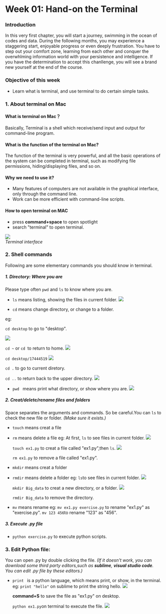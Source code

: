 # Week 01: Hand-on the Terminal

### Introduction
In this very first chapter, you will start a journey, swimming in the ocean of codes and data. During the following months, you may experience a staggering start, enjoyable progress or even deeply frustration. You have to step out your comfort zone, learning from each other and conquer the overwhlming information world with your persistence and intelligence. If you have the determination to accept this chanllenge, you will see a brand new yourself at the end of the course.
### Objective of this week
* Learn what is terminal, and use terminal to do certain simple tasks.

### 1. About terminal on Mac
#### What is terminal on Mac？
Basically, Terminal is a shell which receive/send input and output for command-line program.
#### What is the function of the terminal on Mac?
The function of the terminal is very powerful, and all the basic operations of the system can be completed in terminal, such as modifying file permissions, hiding/displaying files, and so on.
#### Why we need to use it?
* Many features of computers are not available in the graphical interface, only through the command line.
* Work can be more efficient with command-line scripts.
#### How to open terminal on MAC
* press **command+space** to open spotlight
* search "terminal" to open terminal.

![](https://ws1.sinaimg.cn/large/5b088c35ly1fo13ckagp5j20g701swel.jpg) <br>
*Terminal interface*
### 2. Shell commands
Following are some elementary commands you should know in terminal.
##### 1. Directory: Where you are 
Please type often `pwd` and `ls` to know where you are. 
* `ls` means listing, showing the files in current folder.
  ![](https://ws1.sinaimg.cn/large/5b088c35ly1fo13e6cg8yj20fg01v0ss.jpg)

* `cd` means change directory, or change to a folder.

eg:

  `cd desktop` to go to "desktop".
  
  ![](https://ws1.sinaimg.cn/large/5b088c35gy1fo1c690shmj20eh015t8n.jpg)  
    
  `cd ~` or `cd `to return to home.
  ![](https://ws1.sinaimg.cn/large/5b088c35ly1fo13ghb9grj20es012747.jpg)
    
  `cd desktop/17444519` 
  ![](https://ws1.sinaimg.cn/large/5b088c35ly1fo13j4q9jkj20dr00wwee.jpg)
    
  `cd .` to go to current diretory. 
    
  `cd ..` to return back to the upper directory.
  ![](https://ws1.sinaimg.cn/large/5b088c35ly1fo13k20gw1j20ea00yglj.jpg)

* `pwd ` means print what directory, or show where you are.
  ![](https://ws1.sinaimg.cn/large/5b088c35ly1fo13l2gwb2j20ep01g0sp.jpg)

##### 2. Creat/delete/rename files and folders 
Space separates the arguments and commands. So be careful.You can `ls` to check the new file or folder.
*(Make sure it exists.)*

* `touch` means creat a file
* `rm` means delete a file
eg:
  At first, `ls` to see files in current folder.
  ![](https://ws1.sinaimg.cn/large/5b088c35ly1fo13qeisecj20e700t0so.jpg)
  
  `touch ex1.py` to creat a file called "ex1.py",then `ls`.
  ![](https://ws1.sinaimg.cn/large/5b088c35ly1fo13qx0ejmj20ek01y3yl.jpg)
  
  `rm ex1.py` to remove a file called "ex1.py". 


* `mkdir` means creat a folder
* `rmdir` means delete a folder
eg:
  `ls`to see files in current folder.
  ![](https://ws1.sinaimg.cn/large/5b088c35ly1fo13sjhu6hj20ed016mx4.jpg)
  
  `mkdir Big_data` to creat a new directory, or a folder.
    ![](https://ws1.sinaimg.cn/large/5b088c35ly1fo13sucn5ej20f601v3ym.jpg)
    
  `rmdir Big_data` to remove the directory.

* `mv` means rename
eg:
  `mv ex1.py exercise.py` to rename "ex1.py" as "exercise.py".
  `mv 123 456`to rename "123" as "456".

##### 3. Execute .py file
* `python exercise.py` to execute python scripts.

### 3. Edit Python file:
You can open .py by double clicking the file.
*(If it doesn't work, you can download some third party editors,such as **sublime**, **visual studio code**. You can edit .py file by these editors.)*

* `print ` is a python language, which means print, or show, in the terminal.
eg:
  `print "hello"` on sublime to print the string hello.
  ![](https://ws1.sinaimg.cn/large/5b088c35ly1fo13ui71hqj20at03fjre.jpg)
  
  **command+S** to save the file as "ex1.py" on desktop.

  `python ex1.py`on terminal to execute the file.
![](https://ws1.sinaimg.cn/large/5b088c35ly1fo13vng40hj20f201vq2y.jpg)


